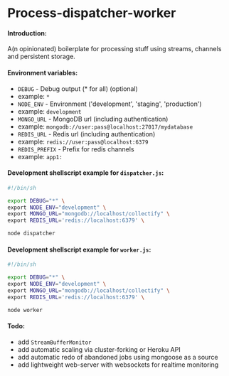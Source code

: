 Process-dispatcher-worker
=========================

#### Introduction:
A(n opinionated) boilerplate for processing stuff using streams, channels and persistent storage.

#### Environment variables:
* `DEBUG` - Debug output (* for all) (optional)
 * example: `*`
* `NODE_ENV` - Environment ('development', 'staging', 'production')
 * example: `development`
* `MONGO_URL` - MongoDB url (including authentication)
 * example: `mongodb://user:pass@localhost:27017/mydatabase`
* `REDIS_URL` - Redis url (including authentication)
 * example: `redis://user:pass@localhost:6379`
* `REDIS_PREFIX` - Prefix for redis channels
 * example: `app1:`

#### Development shellscript example for `dispatcher.js`:
```sh
#!/bin/sh

export DEBUG="*" \
export NODE_ENV="development" \
export MONGO_URL="mongodb://localhost/collectify" \
export REDIS_URL='redis://localhost:6379' \

node dispatcher
```

#### Development shellscript example for `worker.js`:
```sh
#!/bin/sh

export DEBUG="*" \
export NODE_ENV="development" \
export MONGO_URL="mongodb://localhost/collectify" \
export REDIS_URL='redis://localhost:6379' \

node worker
```

#### Todo:
* add `StreamBufferMonitor`
* add automatic scaling via cluster-forking or Heroku API
* add automatic redo of abandoned jobs using mongoose as a source
* add lightweight web-server with websockets for realtime monitoring
